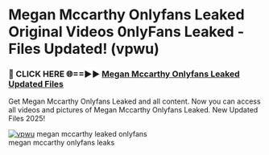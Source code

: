 # Megan Mccarthy Onlyfans Leaked Original Videos 0nlyFans Leaked - Files Updated! (vpwu)

<h3>🔴 CLICK HERE 🌐==►► <a href="https://tinyurl.com/4seja8ks" rel="nofollow">Megan Mccarthy Onlyfans Leaked Updated Files</a></h3>

Get Megan Mccarthy Onlyfans Leaked and all content. Now you can access all videos and pictures of Megan Mccarthy Onlyfans Leaked. New Updated Files 2025!

[![vpwu](https://i.imgur.com/EWjZXRe.gif)](https://tinyurl.com/4seja8ks)
megan mccarthy leaked onlyfans<br>
megan mccarthy onlyfans leaks